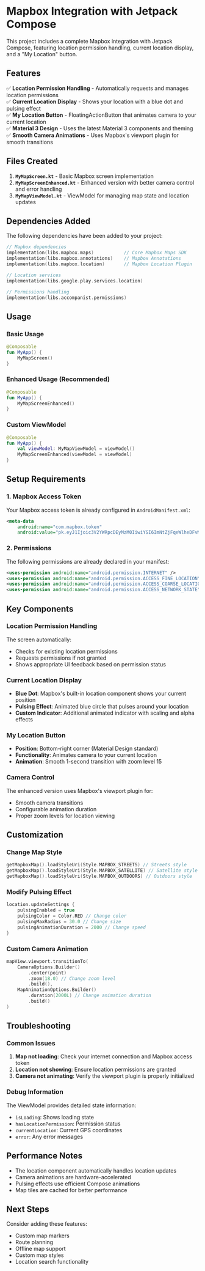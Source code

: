 # Mapbox Integration with Jetpack Compose

This project includes a complete Mapbox integration with Jetpack Compose, featuring location permission handling, current location display, and a "My Location" button.

## Features

✅ **Location Permission Handling** - Automatically requests and manages location permissions  
✅ **Current Location Display** - Shows your location with a blue dot and pulsing effect  
✅ **My Location Button** - FloatingActionButton that animates camera to your current location  
✅ **Material 3 Design** - Uses the latest Material 3 components and theming  
✅ **Smooth Camera Animations** - Uses Mapbox's viewport plugin for smooth transitions  

## Files Created

1. **`MyMapScreen.kt`** - Basic Mapbox screen implementation
2. **`MyMapScreenEnhanced.kt`** - Enhanced version with better camera control and error handling
3. **`MyMapViewModel.kt`** - ViewModel for managing map state and location updates

## Dependencies Added

The following dependencies have been added to your project:

```kotlin
// Mapbox dependencies
implementation(libs.mapbox.maps)           // Core Mapbox Maps SDK
implementation(libs.mapbox.annotations)    // Mapbox Annotations
implementation(libs.mapbox.location)       // Mapbox Location Plugin

// Location services
implementation(libs.google.play.services.location)

// Permissions handling
implementation(libs.accompanist.permissions)
```

## Usage

### Basic Usage

```kotlin
@Composable
fun MyApp() {
    MyMapScreen()
}
```

### Enhanced Usage (Recommended)

```kotlin
@Composable
fun MyApp() {
    MyMapScreenEnhanced()
}
```

### Custom ViewModel

```kotlin
@Composable
fun MyApp() {
    val viewModel: MyMapViewModel = viewModel()
    MyMapScreenEnhanced(viewModel = viewModel)
}
```

## Setup Requirements

### 1. Mapbox Access Token

Your Mapbox access token is already configured in `AndroidManifest.xml`:

```xml
<meta-data
    android:name="com.mapbox.token"
    android:value="pk.eyJ1Ijoic3V2YWRpcDEyMzM0IiwiYSI6ImNtZjFqeWlheDFvMGYybHF5dmpsc3o5MHYifQ.yk4ewfwl_81A9KGga7wIMA" />
```

### 2. Permissions

The following permissions are already declared in your manifest:

```xml
<uses-permission android:name="android.permission.INTERNET" />
<uses-permission android:name="android.permission.ACCESS_FINE_LOCATION" />
<uses-permission android:name="android.permission.ACCESS_COARSE_LOCATION" />
<uses-permission android:name="android.permission.ACCESS_NETWORK_STATE" />
```

## Key Components

### Location Permission Handling

The screen automatically:
- Checks for existing location permissions
- Requests permissions if not granted
- Shows appropriate UI feedback based on permission status

### Current Location Display

- **Blue Dot**: Mapbox's built-in location component shows your current position
- **Pulsing Effect**: Animated blue circle that pulses around your location
- **Custom Indicator**: Additional animated indicator with scaling and alpha effects

### My Location Button

- **Position**: Bottom-right corner (Material Design standard)
- **Functionality**: Animates camera to your current location
- **Animation**: Smooth 1-second transition with zoom level 15

### Camera Control

The enhanced version uses Mapbox's viewport plugin for:
- Smooth camera transitions
- Configurable animation duration
- Proper zoom levels for location viewing

## Customization

### Change Map Style

```kotlin
getMapboxMap().loadStyleUri(Style.MAPBOX_STREETS) // Streets style
getMapboxMap().loadStyleUri(Style.MAPBOX_SATELLITE) // Satellite style
getMapboxMap().loadStyleUri(Style.MAPBOX_OUTDOORS) // Outdoors style
```

### Modify Pulsing Effect

```kotlin
location.updateSettings {
    pulsingEnabled = true
    pulsingColor = Color.RED // Change color
    pulsingMaxRadius = 30.0 // Change size
    pulsingAnimationDuration = 2000 // Change speed
}
```

### Custom Camera Animation

```kotlin
mapView.viewport.transitionTo(
    CameraOptions.Builder()
        .center(point)
        .zoom(18.0) // Change zoom level
        .build(),
    MapAnimationOptions.Builder()
        .duration(2000L) // Change animation duration
        .build()
)
```

## Troubleshooting

### Common Issues

1. **Map not loading**: Check your internet connection and Mapbox access token
2. **Location not showing**: Ensure location permissions are granted
3. **Camera not animating**: Verify the viewport plugin is properly initialized

### Debug Information

The ViewModel provides detailed state information:
- `isLoading`: Shows loading state
- `hasLocationPermission`: Permission status
- `currentLocation`: Current GPS coordinates
- `error`: Any error messages

## Performance Notes

- The location component automatically handles location updates
- Camera animations are hardware-accelerated
- Pulsing effects use efficient Compose animations
- Map tiles are cached for better performance

## Next Steps

Consider adding these features:
- Custom map markers
- Route planning
- Offline map support
- Custom map styles
- Location search functionality
